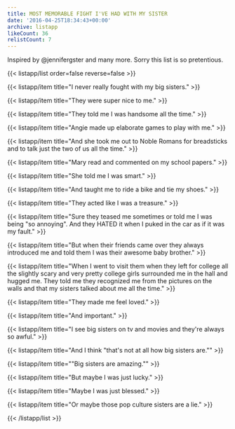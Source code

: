 ```yaml
---
title: MOST MEMORABLE FIGHT I'VE HAD WITH MY SISTER
date: '2016-04-25T18:34:43+00:00'
archive: listapp
likeCount: 36
relistCount: 7
---
```


Inspired by @jennifergster and many more. Sorry this list is so pretentious.

{{< listapp/list order=false reverse=false >}}

   {{< listapp/item title="I never really fought with my big sisters." >}}

   {{< listapp/item title="They were super nice to me." >}}

   {{< listapp/item title="They told me I was handsome all the time." >}}

   {{< listapp/item title="Angie made up elaborate games to play with me." >}}

   {{< listapp/item title="And she took me out to Noble Romans for breadsticks and to talk just the two of us all the time." >}}

   {{< listapp/item title="Mary read and commented on my school papers." >}}

   {{< listapp/item title="She told me I was smart." >}}

   {{< listapp/item title="And taught me to ride a bike and tie my shoes." >}}

   {{< listapp/item title="They acted like I was a treasure." >}}

   {{< listapp/item title="Sure they teased me sometimes or told me I was being \"so annoying\". And they HATED it when I puked in the car as if it was my fault." >}}

   {{< listapp/item title="But when their friends came over they always introduced me and told them I was their awesome baby brother." >}}

   {{< listapp/item title="When I went to visit them when they left for college all the slightly scary and very pretty college girls surrounded me in the hall and hugged me. They told me they recognized me from the pictures on the walls and that my sisters talked about me all the time." >}}

   {{< listapp/item title="They made me feel loved." >}}

   {{< listapp/item title="And important." >}}

   {{< listapp/item title="I see big sisters on tv and movies and they're always so awful." >}}

   {{< listapp/item title="And I think \"that's not at all how big sisters are.\"" >}}

   {{< listapp/item title="\"Big sisters are amazing.\"" >}}

   {{< listapp/item title="But maybe I was just lucky." >}}

   {{< listapp/item title="Maybe I was just blessed." >}}

   {{< listapp/item title="Or maybe those pop culture sisters are a lie." >}}

{{< /listapp/list >}}
